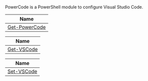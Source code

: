 PowerCode is a PowerShell module to configure Visual Studio Code.


|Name                                  |
|--------------------------------------|
|[Get-PowerCode](Get-PowerCode.md)|

 
|Name                            |
|--------------------------------|
|[Get-VSCode](Get-VSCode.md)|

 
|Name                            |
|--------------------------------|
|[Set-VSCode](Set-VSCode.md)|



